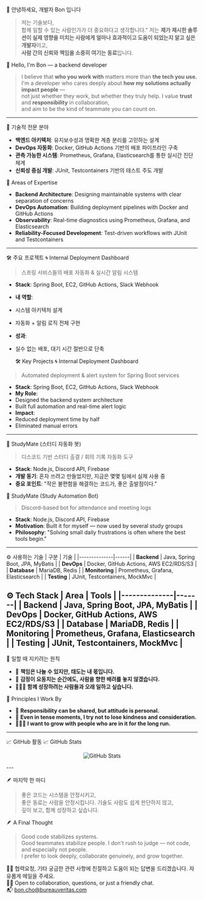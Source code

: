 <!--
**zmffhqj714/zmffhqj714** is a ✨ _special_ ✨ repository because its `README.md` (this file) appears on your GitHub profile.

Here are some ideas to get you started:

- 🔭 I’m currently working on ...
- 🌱 I’m currently learning ...
- 👯 I’m looking to collaborate on ...
- 🤔 I’m looking for help with ...
- 💬 Ask me about ...
- 📫 How to reach me: ...
- 😄 Pronouns: ...
- ⚡ Fun fact: ...
-->

👋 안녕하세요, 개발자 Bon 입니다
> 저는 기술보다,  
> 함께 일할 수 있는 사람인가가 더 중요하다고 생각합니다."
저는 **제가 제시한 솔루션이 실제 영향을 미치는 사람에게 얼마나 효과적이고 도움이 되었는지 알고 싶은 개발자**이고,  
**사람 간의 신뢰와 책임을 소중히 여기는 동료**입니다.

👋 Hello, I'm Bon — a backend developer
> I believe that **who you work with** matters more than **the tech you use.**
I'm a developer who cares deeply about **how my solutions actually impact people** —  
not just whether they work, but whether they truly help.
I value **trust** and **responsibility** in collaboration,  
and aim to be the kind of teammate you can count on.


---
🔧 기술적 전문 분야
- **백엔드 아키텍처**: 유지보수성과 명확한 계층 분리를 고민하는 설계  
- **DevOps 자동화**: Docker, GitHub Actions 기반의 배포 파이프라인 구축  
- **관측 가능한 시스템**: Prometheus, Grafana, Elasticsearch를 통한 실시간 진단 체계  
- **신뢰성 중심 개발**: JUnit, Testcontainers 기반의 테스트 주도 개발

🔧 Areas of Expertise
- **Backend Architecture**: Designing maintainable systems with clear separation of concerns  
- **DevOps Automation**: Building deployment pipelines with Docker and GitHub Actions  
- **Observability**: Real-time diagnostics using Prometheus, Grafana, and Elasticsearch  
- **Reliability-Focused Development**: Test-driven workflows with JUnit and Testcontainers
---


🛠️ 주요 프로젝트
🌀 Internal Deployment Dashboard
> 스프링 서비스들의 배포 자동화 & 실시간 알림 시스템
- **Stack**: Spring Boot, EC2, GitHub Actions, Slack Webhook  
- **내 역할**:
 - 시스템 아키텍처 설계
 - 자동화 + 알림 로직 전체 구현
- **성과**:
 - 실수 없는 배포, 대기 시간 절반으로 단축

   🛠️ Key Projects
🌀 Internal Deployment Dashboard  
> Automated deployment & alert system for Spring Boot services
- **Stack**: Spring Boot, EC2, GitHub Actions, Slack Webhook  
- **My Role**:
 - Designed the backend system architecture  
 - Built full automation and real-time alert logic  
- **Impact**:
 - Reduced deployment time by half  
 - Eliminated manual errors
---


🤖 StudyMate (스터디 자동화 봇)
> 디스코드 기반 스터디 출결 / 회의 기록 자동화 도구
- **Stack**: Node.js, Discord API, Firebase  
- **개발 동기**: 혼자 쓰려고 만들었지만, 지금은 몇몇 팀에서 실제 사용 중  
- **중요 포인트**: "작은 불편함을 해결하는 코드가, 좋은 출발점이다."

 🤖 StudyMate (Study Automation Bot)  
> Discord-based bot for attendance and meeting logs
- **Stack**: Node.js, Discord API, Firebase  
- **Motivation**: Built it for myself — now used by several study groups  
- **Philosophy**: "Solving small daily frustrations is often where the best tools begin."
---


 ⚙️ 사용하는 기술
| 구분         | 기술 |
|--------------|------|
| **Backend**  | Java, Spring Boot, JPA, MyBatis |
| **DevOps**   | Docker, GitHub Actions, AWS EC2/RDS/S3 |
| **Database** | MariaDB, Redis |
| **Monitoring** | Prometheus, Grafana, Elasticsearch |
| **Testing**  | JUnit, Testcontainers, MockMvc |

 ⚙️ Tech Stack
| Area         | Tools |
|--------------|-------|
| **Backend**  | Java, Spring Boot, JPA, MyBatis |
| **DevOps**   | Docker, GitHub Actions, AWS EC2/RDS/S3 |
| **Database** | MariaDB, Redis |
| **Monitoring** | Prometheus, Grafana, Elasticsearch |
| **Testing**  | JUnit, Testcontainers, MockMvc |
---


 🤝 일할 때 지키려는 원칙
- 🧭 **책임은 나눌 수 있지만, 태도는 내 몫입니다.**  
- 🧘 **감정이 요동치는 순간에도, 사람을 향한 배려를 놓지 않겠습니다.**  
- 🧑‍🤝‍🧑 **함께 성장하려는 사람들과 오래 일하고 싶습니다.**

 🤝 Principles I Work By
- 🧭 **Responsibility can be shared, but attitude is personal.**  
- 🧘 **Even in tense moments, I try not to lose kindness and consideration.**  
- 🧑‍🤝‍🧑 **I want to grow with people who are in it for the long run.**
---


 📈 GitHub 활동 
 📈 GitHub Stats
<p align="center">
<img src="https://github-readme-stats.vercel.app/api?username=yourname&show_icons=true&theme=default" alt="GitHub Stats" />
</p>
---

 🪶 마지막 한 마디
> 좋은 코드는 시스템을 안정시키고,  
> 좋은 동료는 사람을 안정시킵니다.
기술도 사람도 쉽게 판단하지 않고,  
깊이 보고, 함께 성장하고 싶습니다.

 🪶 A Final Thought
> Good code stabilizes systems.  
> Good teammates stabilize people.
I don't rush to judge — not code, and especially not people.  
I prefer to look deeply, collaborate genuinely, and grow together.



 🙋‍♂️ 협력요청, 기타 궁금한 관련 사항에 친절하고 도움이 되는 답변을 드리겠습니다. 자유롭게 메일을 주세요.<br/>
 🙋‍♂️ Open to collaboration, questions, or just a friendly chat.  
   📬 bon.cho@bureauveritas.com




